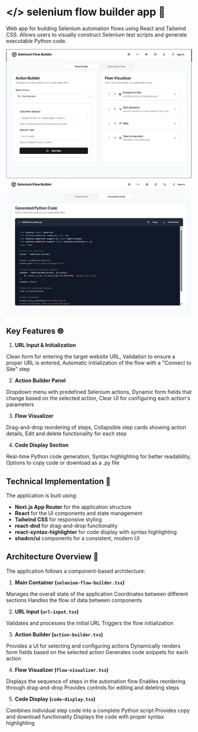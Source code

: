 # </> selenium flow builder app 👾
Web app for building Selenium automation flows using React and Tailwind CSS. Allows users to visually construct Selenium test scripts and generate executable Python code.

![app01](sc_selen01.jpg)
![app02](sc_selen02.jpg)


## Key Features 🌐

1. **URL Input & Initialization** 

Clean form for entering the target website URL, Validation to ensure a proper URL is entered, Automatic initialization of the flow with a "Connect to Site" step


2. **Action Builder Panel** 

Dropdown menu with predefined Selenium actions, Dynamic form fields that change based on the selected action, Clear UI for configuring each action's parameters


3. **Flow Visualizer** 

Drag-and-drop reordering of steps, Collapsible step cards showing action details, Edit and delete functionality for each step


4. **Code Display Section** 

Real-time Python code generation, Syntax highlighting for better readability, Options to copy code or download as a .py file



## Technical Implementation 📶

The application is built using:

- **Next.js App Router** for the application structure
- **React** for the UI components and state management
- **Tailwind CSS** for responsive styling
- **react-dnd** for drag-and-drop functionality
- **react-syntax-highlighter** for code display with syntax highlighting
- **shadcn/ui** components for a consistent, modern UI


## Architecture Overview 💾

The application follows a component-based architecture:

1. **Main Container (`selenium-flow-builder.tsx`)**

Manages the overall state of the application
Coordinates between different sections
Handles the flow of data between components

2. **URL Input (`url-input.tsx`)**

Validates and processes the initial URL
Triggers the flow initialization

3. **Action Builder (`action-builder.tsx`)**

Provides a UI for selecting and configuring actions
Dynamically renders form fields based on the selected action
Generates code snippets for each action


4. **Flow Visualizer (`flow-visualizer.tsx`)**

Displays the sequence of steps in the automation flow
Enables reordering through drag-and-drop
Provides controls for editing and deleting steps



5. **Code Display (`code-display.tsx`)**

Combines individual step code into a complete Python script
Provides copy and download functionality
Displays the code with proper syntax highlighting
